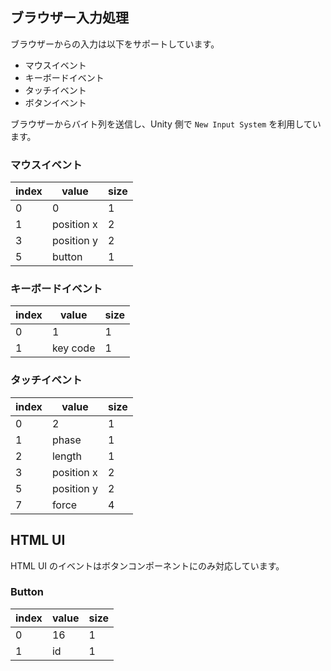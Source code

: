 ## ブラウザー入力処理

ブラウザーからの入力は以下をサポートしています。

- マウスイベント
- キーボードイベント
- タッチイベント
- ボタンイベント

ブラウザーからバイト列を送信し、Unity 側で `New Input System` を利用しています。

### マウスイベント

|index|value|size|
|-------|-----|-----|
|0|0|1|
|1|position x|2|
|3|position y|2|
|5|button|1|

### キーボードイベント

|index|value|size|
|-------|-----|-----|
|0|1|1|
|1|key code|1|

### タッチイベント

|index|value|size|
|-------|-----|-----|
|0|2|1|
|1|phase|1|
|2|length|1|
|3|position x|2|
|5|position y|2|
|7|force|4|

## HTML UI

HTML UI のイベントはボタンコンポーネントにのみ対応しています。

### Button

|index|value|size|
|-------|-----|-----|
|0|16|1|
|1|id|1|

